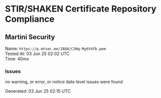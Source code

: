 # STIR/SHAKEN Certificate Repository Compliance

## Martini Security

Name: `https://p.mtsec.me/2884/C3Hq-My6Y4fb.pem`\
Tested At: 03 Jun 25 02:02 UTC\
Time: 40ms

### Issues

no warning, or error, or notice date level issues were found

Generated: 03 Jun 25 02:15 UTC